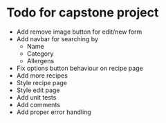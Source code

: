 # Todo for capstone project

* Add remove image button for edit/new form
* Add navbar for searching by
    - Name
    - Category
    - Allergens
* Fix options button behaviour on recipe page
* Add more recipes
* Style recipe page
* Style edit page
* Add unit tests
* Add comments
* Add proper error handling
